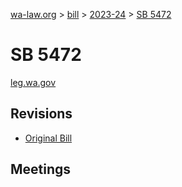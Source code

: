 [wa-law.org](/) > [bill](/bill/) > [2023-24](/bill/2023-24/) > [SB 5472](/bill/2023-24/sb/5472/)

# SB 5472
[leg.wa.gov](https://app.leg.wa.gov/billsummary?BillNumber=5472&Year=2023&Initiative=false)

## Revisions
* [Original Bill](1/)

## Meetings